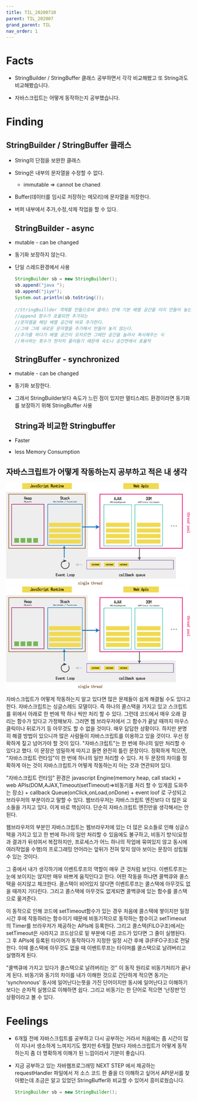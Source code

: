 ```yaml
---
title: TIL_20200710
parent: TIL_202007
grand_parent: TIL
nav_order: 1
---
```


# Facts

- StringBuilder / StringBuffer 클래스 공부하면서 각각 비교해봤고 또 String과도 비교해봤습니다.

- 자바스크립트는 어떻게 동작하는지 공부했습니다.

# Finding

## StringBuilder / StringBuffer 클래스

- String의 단점을 보완한 클래스
- String은 내부의 문자열을 수정할 수 없다.
  - immutable ⇒ cannot be chaned
- Buffer(데이터를 임시로 저장하는 메모리)에 문자열을 저장한다.
- 버퍼 내부에서 추가,수정,삭제 작업을 할 수 있다.

  ## StringBuilder - async

- mutable - can be changed
- 동기화 보장하지 않는다.
- 단일 스레드환경에서 사용

  ```java
  StringBuilder sb = new StringBuilder();
  sb.append("java ");
  sb.append("jiye");
  System.out.println(sb.toString());

  //StringBuillder 객체를 만듦으로써 클래스 안에 기본 배열 공간을 미리 만들어 놓는다
  //append 함수가 호출되면 추가되는
  //문자열을 해당 배열 공간에 바로 추가한다.
  //그때 그때 새로운 문자열을 추가해서 만들어 놓지 않는다.
  //추가를 하다가 배열 공간이 모자르면 그때만 공간을 늘려서 복사해주는 식
  //복사하는 횟수가 현저히 줄어들기 때문에 속도나 공간면에서 효율적
  ```

  ## StringBuffer - synchronized

- mutable - can be changed
- 동기화 보장한다.
- 그래서 StringBuilder보다 속도가 느린 점이 있지만 멀티스레드 환경이라면 동기화를 보장하기 위해 StringBuffer 사용

  ## String과 비교한 Stringbuffer

- Faster
- less Memory Consumption

## 자바스크립트가 어떻게 작동하는지 공부하고 적은 내 생각

![](_images/20200710/image1.png)
![](_images/20200710/image1.png)

자바스크립트가 어떻게 작동하는지 알고 있다면 많은 문제들이 쉽게 해결될 수도 있다고 한다. 자바스크립트는 싱글스레드 모델이다. 즉 하나의 콜스택을 가지고 있고 스크립트를 위에서 아래로 한 번에 딱 하나 씩만 처리 할 수 있다. 그런데 코드에서 매우 오래 걸리는 함수가 있다고 가정해보자. 그러면 웹 브라우저에서 그 함수가 끝날 때까지 마우스 클릭이나 뒤로가기 등 아무것도 할 수 없을 것이다. 매우 답답한 상황이다. 하지만 분명히 해결 방법이 있으니까 많은 사람들이 자바스크립트를 이용하고 있을 것이다. 우선 정확하게 짚고 넘어가야 할 것이 있다. "자바스크립트"는 한 번에 하나의 일만 처리할 수 있다고 했다. 이 문장은 엄밀하게 따지고 들면 완전히 틀린 문장이다. 정확하게 적으면, "자바스크립트 런타임"이 한 번에 하나의 일만 처리할 수 있다. 저 두 문장의 차이를 정확하게 아는 것이 자바스크립트가 어떻게 작동하는지 아는 것과 연관되어 있다.

"자바스크립트 런타임" 환경은 javascript Engine(memory heap, call stack) + web APIs(DOM,AJAX,Timeout(setTimeout)⇒비동기를 처리 할 수 있게끔 도와주는 장소) + callback Queue(onClick,onLoad,onDone) + event loof 로 구성되고 브라우저의 부분이라고 말할 수 있다. 웹브라우저는 자바스크립트 엔진보다 더 많은 요소들을 가지고 있다. 이게 바로 핵심이다. 단순히 자바스크립트 엔진만을 생각해서는 안된다.

웹브라우저의 부분인 자바스크립트는 웹브라우저에 있는 더 많은 요소들로 인해 싱글스택을 가지고 있고 한 번에 하나의 일만 처리할 수 있음에도 불구하고, 비동기 방식(요청과 결과가 뒤섞여서 복잡하지만, 프로세스가 어느 하나의 작업에 묶여있지 않고 동시에 여러작업을 수행)의 프로그래밍 언어라는 앞뒤가 전혀 맞지 않아 보이는 문장이 성립될 수 있는 것이다.

그 중에서 내가 생각하기에 이벤트루프의 역할이 매우 큰 것처럼 보인다. 이벤트루프는 눈에 보이지는 않지만 매우 바쁘게 움직인다고 한다. 어떤 작동을 하냐면 콜백큐와 콜스택을 쉬지않고 체크한다. 콜스택이 비어있지 않다면 이벤트루프는 콜스택에 아무것도 없을 때까지 기다린다. 그리고 콜스택에 아무것도 없게되면 콜백큐에 있는 함수를 콜스택으로 옮겨준다.

이 동작으로 인해 코드에 setTimeout함수가 있는 경우 처음에 콜스택에 쌓이지만 일정시간 후에 작동하라는 함수이기 때문에 비동기적으로 동작하는 함수이고 setTimeout의 Timer를 브라우저가 제공하는 APIs에 등록한다. 그리고 콜스택(FILO구조)에서는 setTimeout은 사라지고 코드상으로 밑 부분에 다른 코드가 있다면 그 줄이 실행된다. 그 후 APIs에 등록된 타이머가 동작하다가 지정한 일정 시간 후에 큐(FIFO구조)로 전달한다. 이때 콜스택에 아무것도 없을 때 이벤트루프는 타이머를 콜스택으로 날려버리고 실행하게 된다.

"콜백큐에 가지고 있다가 콜스택으로 날려버리는 것" 이 동작 원리로 비동기처리가 끝나게 된다. 비동기와 동기의 차이를 내가 이해한 것으로 간단하게 적으면 동기는 'synchronous' 동시에 일어난다는뜻을 가진 단어이지만 동시에 일어난다고 이해하기보다는 순차적 실행으로 이해하면 쉽다. 그리고 비동기는 한 단어로 적으면 '난장판'인 상황이라고 볼 수 있다.

# Feelings

- 6개월 전에 자바스크립트를 공부하고 다시 공부하는 거라서 처음에는 좀 시간이 많이 지나서 생소하게 느껴지기도 했지만 6개월 전보다 자바스크립트가 어떻게 동작하는지 좀 더 명확하게 이해가 된 느낌이라서 기분이 좋습니다.

- 지금 공부하고 있는 자바웹프로그래밍 NEXT STEP 에서 제공하는 requestHandler 파일에서 저 소스 코드 한 줄을 더 이해하고 싶어서 API문서를 찾아봤는데 조금은 알고 있었던 StringBuffer와 비교할 수 있어서 흥미로웠습니다.

  ```java
  StringBuilder sb = new StringBuilder();
  ```
